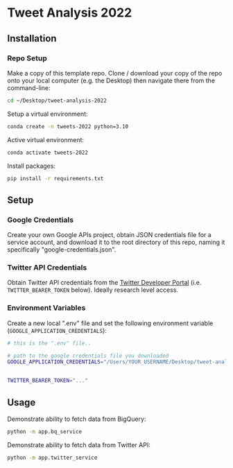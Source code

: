 # Tweet Analysis 2022


## Installation

### Repo Setup

Make a copy of this template repo. Clone / download your copy of the repo onto your local computer (e.g. the Desktop) then navigate there from the command-line:

```sh
cd ~/Desktop/tweet-analysis-2022
```

Setup a virtual environment:

```sh
conda create -n tweets-2022 python=3.10
```

Active virtual environment:

```sh
conda activate tweets-2022
```

Install packages:

```sh
pip install -r requirements.txt
```


## Setup

### Google Credentials

Create your own Google APIs project, obtain JSON credentials file for a service account, and download it to the root directory of this repo, naming it specifically "google-credentials.json".

### Twitter API Credentials

Obtain Twitter API credentials from the [Twitter Developer Portal](https://developer.twitter.com/en/portal/dashboard) (i.e. `TWITTER_BEARER_TOKEN` below). Ideally research level access.


### Environment Variables

Create a new local ".env" file and set the following environment variable (`GOOGLE_APPLICATION_CREDENTIALS`):

```sh
# this is the ".env" file..

# path to the google credentials file you downloaded
GOOGLE_APPLICATION_CREDENTIALS="/Users/YOUR_USERNAME/Desktop/tweet-analysis-2022/google-credentials.json"


TWITTER_BEARER_TOKEN="..."
```

## Usage


Demonstrate ability to fetch data from BigQuery:

```sh
python -m app.bq_service
```

Demonstrate ability to fetch data from Twitter API:

```sh
python -m app.twitter_service
```
